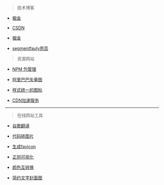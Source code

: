 
> 技术博客

* [掘金](https://juejin.cn/)

* [CSDN](https://www.csdn.net/nav/iot)

* [掘金](https://juejin.cn/)

* [segmentfauly思否](https://segmentfault.com/)

> 资源网站

* [NPM 包管理](https://www.npmjs.com/)

* [阿里巴巴矢量图](https://www.iconfont.cn/)

* [样式统一的图标](https://pictogrammers.github.io/@mdi/font/4.9.95/)

* [CDN加速服务](https://www.bootcdn.cn/)

***
> 在线网站工具

* [谷歌翻译](https://translate.google.cn/)

* [代码转图片](https://carbon.now.sh/)

* [生成favicon](https://tool.lu/favicon/)

* [正则可视化](https://jex.im/regulex/#!flags=&re=%5E(a%7Cb)*%3F%24)

* [颜色互转换](https://www.sioe.cn/yingyong/yanse-rgb-16/)

* [简约文字封面图](https://www.logoly.pro/#/)
